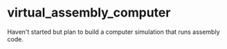 # virtual_assembly_computer
Haven't started but plan to build a computer simulation that runs assembly code.
